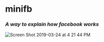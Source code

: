 # minifb
<h3><em>A way to explain how facebook works</em></h3>


![Screen Shot 2019-03-24 at 4 21 44 PM](https://user-images.githubusercontent.com/37090867/54885334-582a5e80-4e51-11e9-9263-2487bbbb015a.png)
